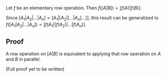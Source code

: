 Let $f$ be an elementary row operation.
Then $f([A|B]) = [f(A)|f(B)]$.

Since $[A_1|A_2|\ldots|A_n] = [A_1|[A_2|[\ldots|A_n]\ldots]]$,
this result can be generalized to
$f([A_1|A_2|\ldots|A_n]) = [f(A_1)|f(A_2)|\ldots|f(A_n)]$.

## Proof

A row operation on $[A|B]$ is equivalent to applying that row operation
on $A$ and $B$ in parallel.

(Full proof yet to be written)

